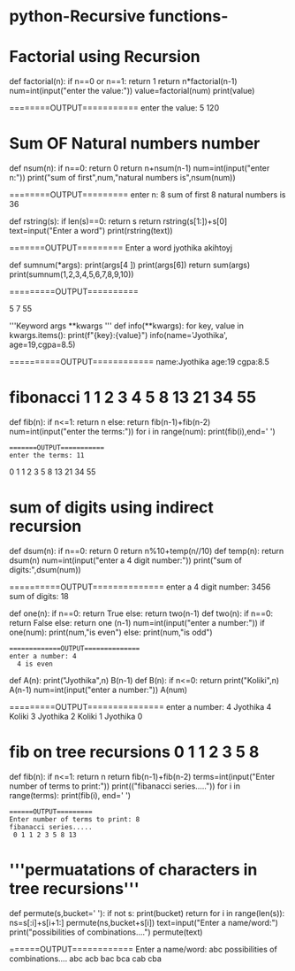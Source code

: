 # python-Recursive functions-
# Factorial using Recursion
def factorial(n):
    if n==0 or n==1:
        return 1
    return n*factorial(n-1)
num=int(input("enter the value:"))
value=factorial(num)
print(value)


========OUTPUT===========
enter the value: 5
120

# Sum OF Natural numbers number
def nsum(n):
    if n==0:
        return 0
    return n+nsum(n-1)
num=int(input("enter n:"))
print("sum of first",num,"natural numbers is",nsum(num))

========OUTPUT=========
enter n: 8
sum of first 8 natural numbers is 36


def rstring(s):
    if len(s)==0:
        return s
    return rstring(s[1:])+s[0]
text=input("Enter a word")
print(rstring(text))

=======OUTPUT=========
Enter a word jyothika
akihtoyj


def sumnum(*args):
    print(args[4 ])
    print(args[6])
    return sum(args)
print(sumnum(1,2,3,4,5,6,7,8,9,10))

=========OUTPUT==========

5
7
55




'''Keyword args **kwargs  '''
def info(**kwargs):
    for key, value in kwargs.items():
        print(f"{key}:{value}")
info(name='Jyothika', age=19,cgpa=8.5)


==========OUTPUT============
name:Jyothika
age:19
cgpa:8.5


# fibonacci 1 1 2 3 4 5 8 13 21 34 55
def fib(n):
    if n<=1:
        return n
    else:
        return fib(n-1)+fib(n-2)
num=int(input("enter the terms:"))
for i in range(num):
    print(fib(i),end=' ')

    =======OUTPUT===========
    enter the terms: 11
  0 1 1 2 3 5 8 13 21 34 55 




# sum of digits using indirect recursion
  def dsum(n):
    if n==0:
        return 0
    return n%10+temp(n//10)
def temp(n):
    return dsum(n)
num=int(input("enter a 4 digit number:"))
print("sum of digits:",dsum(num))

==========OUTPUT==============
enter a 4 digit number: 3456
sum of digits: 18



def one(n):
    if n==0:
        return True
    else:
        return two(n-1)
def two(n):
    if n==0:
        return False
    else:
        return one (n-1)
num=int(input("enter a number:"))
if one(num):
    print(num,"is even")
else:
    print(num,"is odd")

    =============OUTPUT==============
    enter a number: 4
      4 is even



def A(n):
    print("Jyothika",n)
    B(n-1)
def B(n):
    if n<=0:
        return
    print("Koliki",n)
    A(n-1)
num=int(input("enter a number:"))
A(num)

=========OUTPUT===============
enter a number: 4
Jyothika 4
Koliki 3
Jyothika 2
Koliki 1
Jyothika 0




# fib on tree recursions 0 1 1 2 3 5 8
def fib(n):
    if n<=1:
        return n
    return fib(n-1)+fib(n-2)
terms=int(input("Enter number of terms to print:"))
print(("fibanacci series....."))
for i in range(terms):
    print(fib(i), end=' ')

    ======OUTPUT=========
    Enter number of terms to print: 8
    fibanacci series.....
     0 1 1 2 3 5 8 13 



# '''permuatations of characters in tree recursions'''
def permute(s,bucket=' '):
    if not s:
        print(bucket)
        return
    for i in range(len(s)):
        ns=s[:i]+s[i+1:]
        permute(ns,bucket+s[i])
text=input("Enter a name/word:")
print("possibilities of combinations....")
permute(text)

======OUTPUT============
Enter a name/word: abc
possibilities of combinations....
 abc
 acb
 bac
 bca
 cab
 cba
